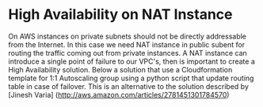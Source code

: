 # High Availability on NAT Instance 

On AWS instances on private subnets should not be directly addressable from the Internet. In this case we need NAT instance in public subent for routing the traffic coming out from private instances. A NAT instance can introduce a single point of failure to our VPC's, then is important to create a High Availability solution. Below a solution that use a Cloudformation template for 1:1 Autoscaling group using a python script that update routing table in case of failover. This is an alternative to the solution described by [Jinesh Varia] (http://aws.amazon.com/articles/2781451301784570)
